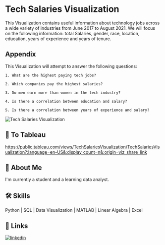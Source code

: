 
# Tech Salaries Visualization

This Visualization contains useful information about technology jobs across a wide variety of industries from June 2017 to August 2021. We will focus on the following information: total Salaries, gender, race, location, education, years of experience and years of tenure.



## Appendix

This Visualization will attempt to answer the following questions:

    1. What are the highest paying tech jobs?

    2. Which companies pay the highest salaries?

    3. Do men earn more than women in the tech industry?

    4. Is there a correlation between education and salary?

    5. Is there a correlation between years of experience and salary?

   ![Tech Salaries Visualization](https://user-images.githubusercontent.com/69108762/194750634-18ab36b0-e413-488f-89aa-6e18a5356237.png) 


## 🔗 To Tableau 
https://public.tableau.com/views/TechSalariesVisualization/TechSalariesVisualization?:language=en-US&:display_count=n&:origin=viz_share_link


## 🚀 About Me
I'm currently a student and a learning data analyst.


## 🛠 Skills
Python | SQL | Data Visualization | MATLAB | Linear Algebra | Excel

## 🔗 Links

[![linkedin](https://img.shields.io/badge/linkedin-0A66C2?style=for-the-badge&logo=linkedin&logoColor=white)](https://www.linkedin.com/in/aniket06/)
